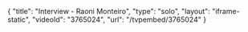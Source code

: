 {
    "title": "Interview - Raoni Monteiro",
    "type": "solo",
    "layout": "iframe-static",
    "videoId": "3765024",
    "url": "\/tvpembed\/3765024"
}